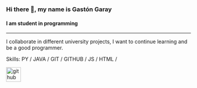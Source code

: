 ### Hi there 👋, my name is Gastón Garay
#### I am student in programming

---

I collaborate in different university projects, I want to continue learning and be a good programmer.

Skills: PY / JAVA / GIT / GITHUB / JS / HTML / 


[<img src='https://cdn.jsdelivr.net/npm/simple-icons@3.0.1/icons/github.svg' alt='github' height='40'>](https://github.com/gasexgg)  
